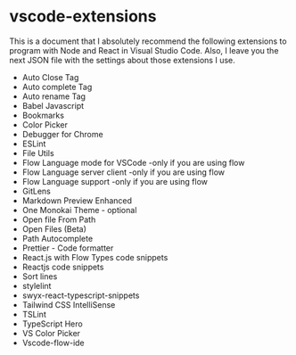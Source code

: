 # vscode-extensions

This is a document that I absolutely recommend the following extensions to program with Node and React in Visual Studio Code. Also, I leave you the next JSON file with the settings about those extensions I use.

- Auto Close Tag
- Auto complete Tag
- Auto rename Tag
- Babel Javascript
- Bookmarks
- Color Picker
- Debugger for Chrome
- ESLint
- File Utils
- Flow Language mode for VSCode -only if you are using flow
- Flow Language server client -only if you are using flow
- Flow Language support -only if you are using flow
- GitLens
- Markdown Preview Enhanced
- One Monokai Theme - optional
- Open file From Path
- Open Files (Beta)
- Path Autocomplete
- Prettier - Code formatter
- React.js with Flow Types code snippets
- Reactjs code snippets
- Sort lines
- stylelint
- swyx-react-typescript-snippets
- Tailwind CSS IntelliSense
- TSLint
- TypeScript Hero
- VS Color Picker
- Vscode-flow-ide
